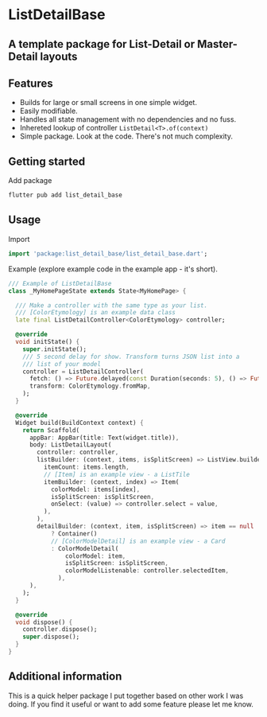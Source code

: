 <!--
This README describes the package. If you publish this package to pub.dev,
this README's contents appear on the landing page for your package.

For information about how to write a good package README, see the guide for
[writing package pages](https://dart.dev/guides/libraries/writing-package-pages).

For general information about developing packages, see the Dart guide for
[creating packages](https://dart.dev/guides/libraries/create-library-packages)
and the Flutter guide for
[developing packages and plugins](https://flutter.dev/developing-packages).
-->

# ListDetailBase

## A template package for List-Detail or Master-Detail layouts

## Features

* Builds for large or small screens in one simple widget.
* Easily modifiable.
* Handles all state management with no dependencies and no fuss.
* Inhereted lookup of controller `ListDetail<T>.of(context)`
* Simple package. Look at the code. There's not much complexity.

## Getting started

Add package

```dart
flutter pub add list_detail_base
```

## Usage

Import

```dart
import 'package:list_detail_base/list_detail_base.dart';
```

Example (explore example code in the example app - it's short).

```dart
/// Example of ListDetailBase
class _MyHomePageState extends State<MyHomePage> {

  /// Make a controller with the same type as your list.
  /// [ColorEtymology] is an example data class
  late final ListDetailController<ColorEtymology> controller;

  @override
  void initState() {
    super.initState();
    /// 5 second delay for show. Transform turns JSON list into a 
    /// list of your model 
    controller = ListDetailController(
      fetch: () => Future.delayed(const Duration(seconds: 5), () => Future.value(colorMapList)),
      transform: ColorEtymology.fromMap,
    );
  }

  @override
  Widget build(BuildContext context) {
    return Scaffold(
      appBar: AppBar(title: Text(widget.title)),
      body: ListDetailLayout(
        controller: controller,
        listBuilder: (context, items, isSplitScreen) => ListView.builder(
          itemCount: items.length,
          // [Item] is an example view - a ListTile
          itemBuilder: (context, index) => Item(
            colorModel: items[index],
            isSplitScreen: isSplitScreen,
            onSelect: (value) => controller.select = value,
          ),
        ),
        detailBuilder: (context, item, isSplitScreen) => item == null
            ? Container()
            // [ColorModelDetail] is an example view - a Card
            : ColorModelDetail(
                colorModel: item,
                isSplitScreen: isSplitScreen,
                colorModelListenable: controller.selectedItem,
              ),
      ),
    );
  }

  @override
  void dispose() {
    controller.dispose();
    super.dispose();
  }
}
```

## Additional information

This is a quick helper package I put together based on other work I was doing.
If you find it useful or want to add some feature please let me know.
